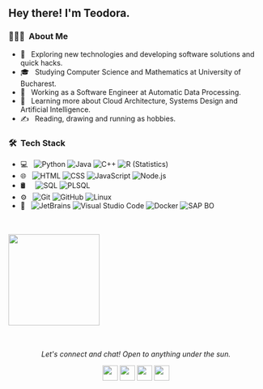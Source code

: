 
<h2> Hey there! I'm Teodora.</h2>

<h3> 👨🏻‍💻 &nbsp;About Me </h3>

- 🤔 &nbsp; Exploring new technologies and developing software solutions and quick hacks.
- 🎓 &nbsp; Studying Computer Science and Mathematics at University of Bucharest.
- 💼 &nbsp; Working as a Software Engineer at Automatic Data Processing.
- 🌱 &nbsp; Learning more about Cloud Architecture, Systems Design and Artificial Intelligence.
- ✍️ &nbsp; Reading, drawing and running as hobbies.

<h3> 🛠 &nbsp;Tech Stack</h3>

- 💻 &nbsp;
  ![Python](https://img.shields.io/badge/-Python-333333?style=flat&logo=python)
  ![Java](https://img.shields.io/badge/-Java-333333?style=flat&logo=Java&logoColor=007396)
  ![C++](https://img.shields.io/badge/-C++-333333?style=flat&logo=C%2B%2B&logoColor=00599C)
  ![R (Statistics)](https://img.shields.io/badge/-R-333333?style=flat&logo=R&logoColor=276DC3)
- 🌐 &nbsp;
  ![HTML](https://img.shields.io/badge/-HTML-333333?style=flat&logo=HTML)
  ![CSS](https://img.shields.io/badge/-CSS-333333?style=flat&logo=CSS3&logoColor=1572B6)
  ![JavaScript](https://img.shields.io/badge/-JavaScript-333333?style=flat&logo=javascript)
  ![Node.js](https://img.shields.io/badge/-Node.js-333333?style=flat&logo=node.js)
- 🛢 &nbsp; &nbsp;
  ![SQL]( https://img.shields.io/badge/-SQL-333333?style=flat&logo=SQL%2B%2B&logoColor=00599C)
  ![PLSQL](https://img.shields.io/badge/-PLSQL-333333?style=flat&logo=PLSQL%2B%2B&logoColor=00599C)
- ⚙️ &nbsp;
  ![Git](https://img.shields.io/badge/-Git-333333?style=flat&logo=git)
  ![GitHub](https://img.shields.io/badge/-GitHub-333333?style=flat&logo=github)
  ![Linux](http://img.shields.io/badge/-Linux-333333?style=flat&logo=linux)
- 🔧 &nbsp;
  ![JetBrains](https://img.shields.io/badge/-JetBrains-333333?style=flat&logo=jetbrains)
  ![Visual Studio Code](https://img.shields.io/badge/-Visual%20Studio%20Code-333333?style=flat&logo=visual-studio-code&logoColor=007ACC)
  ![Docker](https://img.shields.io/badge/-Docker-333333?style=flat&logo=docker)
  ![SAP BO](https://img.shields.io/badge/-SAP-333333?style=flat&logo=sap)

<br/>
<br/>

<a href="https://github.com/TeodoraSumurduc">
  <img height="180em" src="https://github-readme-stats.vercel.app/api/top-langs/?username=TeodoraSumurduc&theme=buefy&layout=compact" />
</a>

<br/>
<br/>
<br/>

<p align="center">
  <i>Let's connect and chat! Open to anything under the sun.</i>

  <p align="center"> 
    <a href="https://www.linkedin.com/in/teodora-sumurduc-8b54171b6/" alt="Linkedin"><img src="https://github.com/nitish-awasthi/nitish-awasthi/blob/master/174857.png" height="30" width="30"></a>
    <a href="https://www.facebook.com/share/jDJBXAwMjUnEVA3q/" alt="Facebook"><img src="https://github.com/nitish-awasthi/nitish-awasthi/blob/master/1024px-Facebook_Logo_(2019).png" height="30" width="30"></a>
    <a href="https://www.instagram.com/teodora_sumurduc?igsh=cXloM2c1dWs4cDFz" alt="Instagram"><img src="https://github.com/nitish-awasthi/nitish-awasthi/blob/master/instagram-logo-png-transparent-background-hd-3.png" height="30" width="30"></a>
    <a href="mailto:teodorasumurduc@gmail.com" alt="Contact me"><img src="https://github.com/nitish-awasthi/nitish-awasthi/blob/master/gmail-512.webp" height="30" width="30"></a>
  </p>
